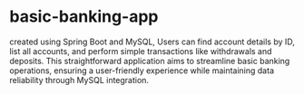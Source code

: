 # basic-banking-app
created using Spring Boot and MySQL, Users can find account details by ID, list all accounts, and perform simple transactions like withdrawals and deposits. This straightforward application aims to streamline basic banking operations, ensuring a user-friendly experience while maintaining data reliability through MySQL integration.
